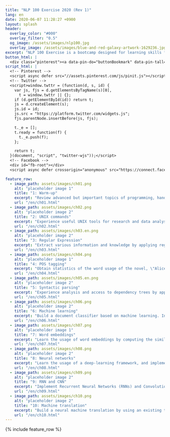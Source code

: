 ```yaml
---
title: "NLP 100 Exercise 2020 (Rev 1)"
lang: en
date: 2020-06-07 11:28:27 +0900
layout: splash
header:
  overlay_color: "#000"
  overlay_filter: "0.5"
  og_image: /assets/images/nlp100.jpg
  overlay_image: /assets/images/blue-and-red-galaxy-artwork-1629236.jpg
excerpt: "NLP 100 Exercise is a bootcamp designed for learning skills for programming, data analysis, and research activities by taking practical and exciting assignments. [Read more](about.html){: .btn .btn--info .btn--small}"
button_html: |
  <div class="pinterest"><a data-pin-do="buttonBookmark" data-pin-tall="true" href="https://www.pinterest.com/pin/create/button/"></a></div> <a class="twitter-share-button" href="https://twitter.com/intent/tweet">Tweet</a> <div class="fb-like" data-href="https://nlp100.github.io/en/" data-width="" data-layout="button_count" data-action="like" data-size="small" data-share="true"></div>
script_html: |
  <!-- Pinterest -->
  <script async defer src="//assets.pinterest.com/js/pinit.js"></script>
  <!-- Twitter -->
  <script>window.twttr = (function(d, s, id) {
    var js, fjs = d.getElementsByTagName(s)[0],
      t = window.twttr || {};
    if (d.getElementById(id)) return t;
    js = d.createElement(s);
    js.id = id;
    js.src = "https://platform.twitter.com/widgets.js";
    fjs.parentNode.insertBefore(js, fjs);

    t._e = [];
    t.ready = function(f) {
      t._e.push(f);
    };

    return t;
  }(document, "script", "twitter-wjs"));</script>
  <!-- Facebook -->
  <div id="fb-root"></div>
  <script async defer crossorigin="anonymous" src="https://connect.facebook.net/en_US/sdk.js#xfbml=1&version=v6.0&appId=535222267422576&autoLogAppEvents=1"></script>

feature_row:
  - image_path: assets/images/ch01.png
    alt: "placeholder image 1"
    title: "1: Warm-up"
    excerpt: "Review advanced but important topics of programming, handling strings and text."
    url: "/en/ch01.html"
  - image_path: assets/images/ch02.png
    alt: "placeholder image 2"
    title: "2: UNIX commands"
    excerpt: "Experience useful UNIX tools for research and data analysis. Improve programming skills and realize the ecosystem of existing tools by implementing these tools."
    url: "/en/ch02.html"
  - image_path: assets/images/ch03.en.png
    alt: "placeholder image 2"
    title: "3: Regular Expression"
    excerpt: "Extract various information and knowledge by applying regular expressions to Wikipedia markups."
    url: "/en/ch03.html"
  - image_path: assets/images/ch04.png
    alt: "placeholder image 1"
    title: "4: POS tagging"
    excerpt: "Obtain statistics of the word usage of the novel, \"Alice's Adventures in Wonderland,\" by applying a part-of-speech tagger"
    url: "/en/ch04.html"
  - image_path: assets/images/ch05.en.png
    alt: "placeholder image 2"
    title: "5: Syntactic parsing"
    excerpt: "Experience analysis and access to dependency trees by applying a dependency parser to the novel, \"Alice's Adventures in Wonderland.\""
    url: "/en/ch05.html"
  - image_path: assets/images/ch06.png
    alt: "placeholder image 2"
    title: "6: Machine learning"
    excerpt: "Build a document classifier based on machine learning. In addition, learn the evaluation methodology for machine learning."
    url: "/en/ch06.html"
  - image_path: assets/images/ch07.png
    alt: "placeholder image 1"
    title: "7: Word embeddings"
    excerpt: "Learn the usage of word embeddings by computing the similarity between words and word analogy. In addition, experience clustering and visualization of word embeddings."
    url: "/en/ch07.html"
  - image_path: assets/images/ch08.png
    alt: "placeholder image 2"
    title: "8: Neural networks"
    excerpt: "Learn the usage of a deep-learning framework, and implement a document classifier based on Neural Network models."
    url: "/en/ch08.html"
  - image_path: assets/images/ch09.png
    alt: "placeholder image 2"
    title: "9: RNN and CNN"
    excerpt: "Implement Recurrent Neural Networks (RNNs) and Convolutional Neural Networks (CNNs) by using a deep-learning framework."
    url: "/en/ch09.html"
  - image_path: assets/images/ch10.png
    alt: "placeholder image 2"
    title: "10: Machine translation"
    excerpt: "Build a neural machine translation by using an existing tool."
    url: "/en/ch10.html"
---
```


{% include feature_row %}
